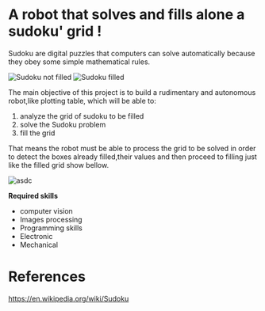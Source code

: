 # A robot that solves and fills alone a sudoku' grid !

Sudoku are digital puzzles that computers can solve automatically because they obey some simple mathematical rules.

![Sudoku not filled](https://upload.wikimedia.org/wikipedia/commons/f/ff/Sudoku-by-L2G-20050714.svg)
![Sudoku filled](https://upload.wikimedia.org/wikipedia/commons/3/31/Sudoku-by-L2G-20050714_solution.svg)

The main objective of this project is to build a rudimentary and autonomous robot,like plotting table, which will be able to:

1. analyze the grid of sudoku to be filled
2. solve the Sudoku problem
3. fill the grid

That means the robot must be able to process the grid to be solved in order to detect the boxes already filled,their values and then proceed to filling just like the filled grid show bellow.

![asdc](https://media.giphy.com/media/xUOrw6IZKuRlDwsteE/source.gif)

**Required skills**

- computer vision
- Images processing
- Programming skills
- Electronic
- Mechanical

# References

https://en.wikipedia.org/wiki/Sudoku

